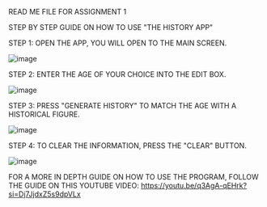 READ ME FILE FOR ASSIGNMENT 1

STEP BY STEP GUIDE ON HOW TO USE "THE HISTORY APP"

STEP 1: OPEN THE APP, YOU WILL OPEN TO THE MAIN SCREEN.

![image](https://github.com/VCCT-IMAD5112-2024-G1/MyAssignment1_ST10435686/assets/164025078/c4af77d7-27ae-411d-a581-58ac8c9ddd56)

STEP 2: ENTER THE AGE OF YOUR CHOICE INTO THE EDIT BOX.

![image](https://github.com/VCCT-IMAD5112-2024-G1/MyAssignment1_ST10435686/assets/164025078/722653f9-a2fe-46d9-95a3-6c97344f85dc)

STEP 3: PRESS "GENERATE HISTORY" TO MATCH THE AGE WITH A HISTORICAL FIGURE.

![image](https://github.com/VCCT-IMAD5112-2024-G1/MyAssignment1_ST10435686/assets/164025078/a89a16e2-8e7e-401a-8cfe-bb68992582a8)

STEP 4: TO CLEAR THE INFORMATION, PRESS THE "CLEAR" BUTTON.

![image](https://github.com/VCCT-IMAD5112-2024-G1/MyAssignment1_ST10435686/assets/164025078/e5f8e1a3-3071-473b-be8a-cf10ec1a7293)

FOR A MORE IN DEPTH GUIDE ON HOW TO USE THE PROGRAM, FOLLOW THE GUIDE ON THIS YOUTUBE VIDEO: https://youtu.be/q3AgA-qEHrk?si=Dj7JjdxZ5s9dpVLx

